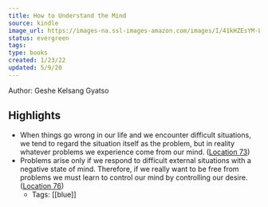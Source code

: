```yaml
---
title: How to Understand the Mind
source: kindle
image_url: https://images-na.ssl-images-amazon.com/images/I/41kHZEsYM-L._SL200_.jpg
status: evergreen
tags: 
type: books
created: 1/23/22
updated: 5/9/20
---
```


Author: Geshe Kelsang Gyatso

## Highlights
- When things go wrong in our life and we encounter difficult situations, we tend to regard the situation itself as the problem, but in reality whatever problems we experience come from our mind. ([Location 73](https://readwise.io/to_kindle?action=open&asin=B00H2QZ44W&location=73))
- Problems arise only if we respond to difficult external situations with a negative state of mind. Therefore, if we really want to be free from problems we must learn to control our mind by controlling our desire. ([Location 76](https://readwise.io/to_kindle?action=open&asin=B00H2QZ44W&location=76))
    - Tags: [[blue]] 
